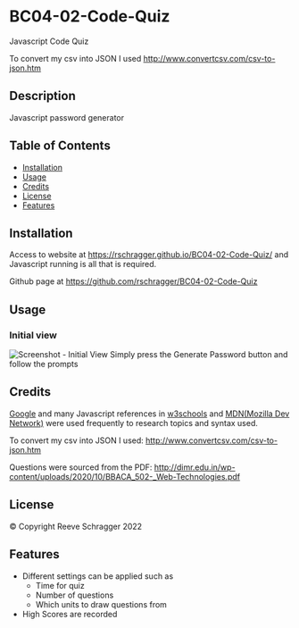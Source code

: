 # BC04-02-Code-Quiz
Javascript Code Quiz

To convert my csv into JSON I used
http://www.convertcsv.com/csv-to-json.htm

## Description

Javascript password generator
 

## Table of Contents

- [Installation](#installation)
- [Usage](#usage)
- [Credits](#credits)
- [License](#license)
- [Features](#features)

## Installation

Access to website at https://rschragger.github.io/BC04-02-Code-Quiz/ and Javascript running is all that is required.

Github page at https://github.com/rschragger/BC04-02-Code-Quiz

## Usage

### Initial view
![Screenshot - Initial View](./assets/images/ScreenShot1.png)
Simply press the Generate Password button and follow the prompts

## Credits

[Google](google.com) and many Javascript references in [w3schools](https://www.w3schools.com) and [MDN(Mozilla Dev Network)](https://developer.mozilla.org/en-US/) were used frequently to research topics and syntax used.

To convert my csv into JSON I used:
http://www.convertcsv.com/csv-to-json.htm

Questions were sourced from the PDF:
http://dimr.edu.in/wp-content/uploads/2020/10/BBACA_502-_Web-Technologies.pdf

## License

© Copyright Reeve Schragger 2022

## Features
- Different settings can be applied such as
    - Time for quiz
    - Number of questions
    - Which units to draw questions from
- High Scores are recorded